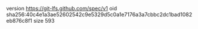 version https://git-lfs.github.com/spec/v1
oid sha256:40c4e1a3ae52602542c9e5329d5c0a1e7176a3a7cbbc2dc1bad1082eb876c8f1
size 593
